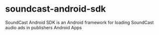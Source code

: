# soundcast-android-sdk
SoundCast Android SDK is an Android framework for loading SoundCast audio ads in publishers Android Apps
